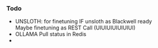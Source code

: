 ### Todo
- UNSLOTH: for finetuning IF unsloth as Blackwell ready <br>
  Maybe finetuning as REST Call (UIUIUIUIUIUIUI)
- OLLAMA Pull status in Redis
- 